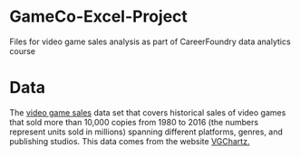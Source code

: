 # GameCo-Excel-Project
Files for video game sales analysis as part of CareerFoundry data analytics course

# Data
The [video game sales](https://images.careerfoundry.com/public/courses/intro-to-data/E1/vgsales.xlsx) data set that covers historical sales of video games that sold more than 10,000 copies from 1980 to 2016 (the numbers represent units sold in millions) spanning different platforms, genres, and publishing studios. This data comes from the website [VGChartz.](https://www.vgchartz.com)  
